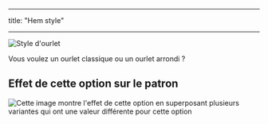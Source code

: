- - -
title: "Hem style"
- - -

![Style d'ourlet](hemstyle.svg)

Vous voulez un ourlet classique ou un ourlet arrondi ?

## Effet de cette option sur le patron

![Cette image montre l'effet de cette option en superposant plusieurs variantes qui ont une valeur différente pour cette option](wahid_hemstyle_sample.svg "Effect of this option on the pattern")
